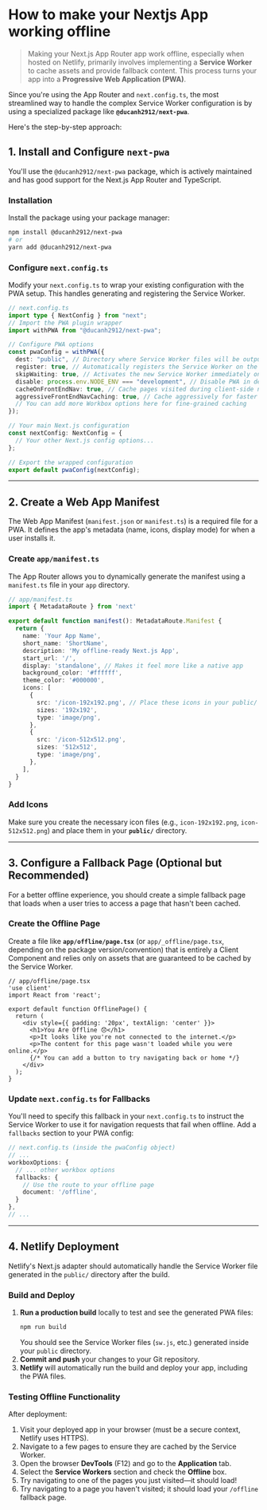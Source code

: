 # How to make your Nextjs App working offline

> Making your Next.js App Router app work offline, especially when hosted on Netlify, primarily involves implementing a **Service Worker** to cache assets and provide fallback content. This process turns your app into a **Progressive Web Application (PWA)**.

Since you're using the App Router and `next.config.ts`, the most streamlined way to handle the complex Service Worker configuration is by using a specialized package like **`@ducanh2912/next-pwa`**.

Here's the step-by-step approach:

## 1\. Install and Configure `next-pwa`

You'll use the `@ducanh2912/next-pwa` package, which is actively maintained and has good support for the Next.js App Router and TypeScript.

### Installation

Install the package using your package manager:

```bash
npm install @ducanh2912/next-pwa
# or
yarn add @ducanh2912/next-pwa
```

### Configure `next.config.ts`

Modify your `next.config.ts` to wrap your existing configuration with the PWA setup. This handles generating and registering the Service Worker.

```typescript
// next.config.ts
import type { NextConfig } from "next";
// Import the PWA plugin wrapper
import withPWA from "@ducanh2912/next-pwa";

// Configure PWA options
const pwaConfig = withPWA({
  dest: "public", // Directory where Service Worker files will be output
  register: true, // Automatically registers the Service Worker on the client
  skipWaiting: true, // Activates the new Service Worker immediately on update
  disable: process.env.NODE_ENV === "development", // Disable PWA in dev mode
  cacheOnFrontEndNav: true, // Cache pages visited during client-side navigation
  aggressiveFrontEndNavCaching: true, // Cache aggressively for faster offline navigation
  // You can add more Workbox options here for fine-grained caching
});

// Your main Next.js configuration
const nextConfig: NextConfig = {
  // Your other Next.js config options...
};

// Export the wrapped configuration
export default pwaConfig(nextConfig);
```

-----

## 2\. Create a Web App Manifest

The Web App Manifest (`manifest.json` or `manifest.ts`) is a required file for a PWA. It defines the app's metadata (name, icons, display mode) for when a user installs it.

### Create `app/manifest.ts`

The App Router allows you to dynamically generate the manifest using a `manifest.ts` file in your `app` directory.

```typescript
// app/manifest.ts
import { MetadataRoute } from 'next'

export default function manifest(): MetadataRoute.Manifest {
  return {
    name: 'Your App Name',
    short_name: 'ShortName',
    description: 'My offline-ready Next.js App',
    start_url: '/',
    display: 'standalone', // Makes it feel more like a native app
    background_color: '#ffffff',
    theme_color: '#000000',
    icons: [
      {
        src: '/icon-192x192.png', // Place these icons in your public/ folder
        sizes: '192x192',
        type: 'image/png',
      },
      {
        src: '/icon-512x512.png',
        sizes: '512x512',
        type: 'image/png',
      },
    ],
  }
}
```

### Add Icons

Make sure you create the necessary icon files (e.g., `icon-192x192.png`, `icon-512x512.png`) and place them in your **`public/`** directory.

-----

## 3\. Configure a Fallback Page (Optional but Recommended)

For a better offline experience, you should create a simple fallback page that loads when a user tries to access a page that hasn't been cached.

### Create the Offline Page

Create a file like **`app/offline/page.tsx`** (or `app/_offline/page.tsx`, depending on the package version/convention) that is entirely a Client Component and relies only on assets that are guaranteed to be cached by the Service Worker.

```tsx
// app/offline/page.tsx
'use client'
import React from 'react';

export default function OfflinePage() {
  return (
    <div style={{ padding: '20px', textAlign: 'center' }}>
      <h1>You Are Offline 😞</h1>
      <p>It looks like you're not connected to the internet.</p>
      <p>The content for this page wasn't loaded while you were online.</p>
      {/* You can add a button to try navigating back or home */}
    </div>
  );
}
```

### Update `next.config.ts` for Fallbacks

You'll need to specify this fallback in your `next.config.ts` to instruct the Service Worker to use it for navigation requests that fail when offline. Add a `fallbacks` section to your PWA config:

```typescript
// next.config.ts (inside the pwaConfig object)
// ...
workboxOptions: {
  // ... other workbox options
  fallbacks: {
    // Use the route to your offline page
    document: '/offline', 
  }
},
// ...
```

-----

## 4\. Netlify Deployment

Netlify's Next.js adapter should automatically handle the Service Worker file generated in the `public/` directory after the build.

### Build and Deploy

1.  **Run a production build** locally to test and see the generated PWA files:
    ```bash
    npm run build
    ```
    You should see the Service Worker files (`sw.js`, etc.) generated inside your `public` directory.
2.  **Commit and push** your changes to your Git repository.
3.  **Netlify** will automatically run the build and deploy your app, including the PWA files.

### Testing Offline Functionality

After deployment:

1.  Visit your deployed app in your browser (must be a secure context, Netlify uses HTTPS).
2.  Navigate to a few pages to ensure they are cached by the Service Worker.
3.  Open the browser **DevTools** (F12) and go to the **Application** tab.
4.  Select the **Service Workers** section and check the **Offline** box.
5.  Try navigating to one of the pages you just visited—it should load\!
6.  Try navigating to a page you haven't visited; it should load your `/offline` fallback page.

